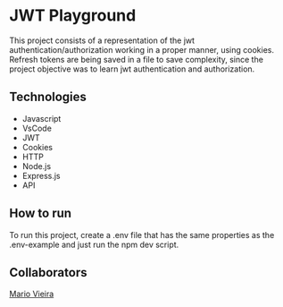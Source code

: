 # JWT Playground

This project consists of a representation of the jwt authentication/authorization working in a proper manner, using cookies. Refresh tokens are being saved in a file to save complexity, since the project objective was to learn jwt authentication and authorization.

## Technologies

- Javascript
- VsCode
- JWT
- Cookies
- HTTP
- Node.js
- Express.js
- API

## How to run

To run this project, create a .env file that has the same properties as the .env-example and just run the npm dev script.

## Collaborators

[Mario Vieira](https://github.com/MarioWork)
